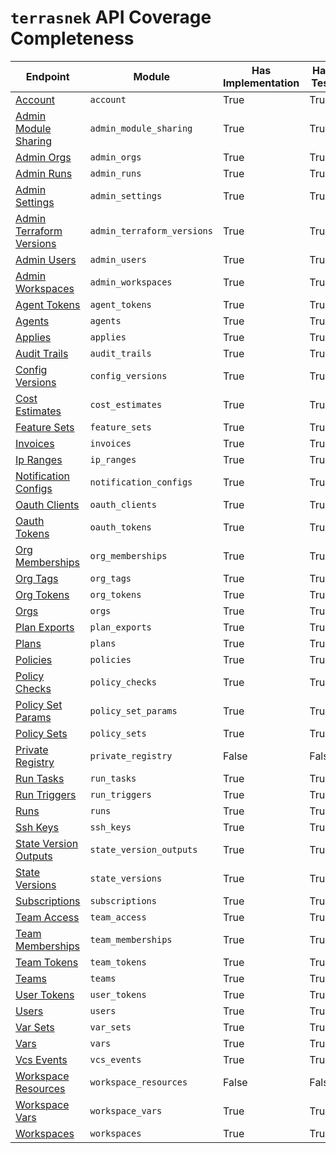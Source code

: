 # `terrasnek` API Coverage Completeness

| Endpoint                                                                                          | Module                     | Has Implementation   | Has Test   | Has Docs   |
|---------------------------------------------------------------------------------------------------|----------------------------|----------------------|------------|------------|
| [Account](https://www.terraform.io/cloud-docs/api-docs/account)                                   | `account`                  | True                 | True       | True       |
| [Admin Module Sharing](https://www.terraform.io/cloud-docs/api-docs/admin/module-sharing)         | `admin_module_sharing`     | True                 | True       | True       |
| [Admin Orgs](https://www.terraform.io/cloud-docs/api-docs/admin/organizations)                    | `admin_orgs`               | True                 | True       | True       |
| [Admin Runs](https://www.terraform.io/cloud-docs/api-docs/admin/runs)                             | `admin_runs`               | True                 | True       | True       |
| [Admin Settings](https://www.terraform.io/cloud-docs/api-docs/admin/settings)                     | `admin_settings`           | True                 | True       | True       |
| [Admin Terraform Versions](https://www.terraform.io/cloud-docs/api-docs/admin/terraform-versions) | `admin_terraform_versions` | True                 | True       | True       |
| [Admin Users](https://www.terraform.io/cloud-docs/api-docs/admin/users)                           | `admin_users`              | True                 | True       | True       |
| [Admin Workspaces](https://www.terraform.io/cloud-docs/api-docs/admin/workspaces)                 | `admin_workspaces`         | True                 | True       | True       |
| [Agent Tokens](https://www.terraform.io/cloud-docs/api-docs/agent-tokens)                         | `agent_tokens`             | True                 | True       | True       |
| [Agents](https://www.terraform.io/cloud-docs/api-docs/agents)                                     | `agents`                   | True                 | True       | True       |
| [Applies](https://www.terraform.io/cloud-docs/api-docs/applies)                                   | `applies`                  | True                 | True       | True       |
| [Audit Trails](https://www.terraform.io/cloud-docs/api-docs/audit-trails)                         | `audit_trails`             | True                 | True       | True       |
| [Config Versions](https://www.terraform.io/cloud-docs/api-docs/configuration-versions)            | `config_versions`          | True                 | True       | True       |
| [Cost Estimates](https://www.terraform.io/cloud-docs/api-docs/cost-estimates)                     | `cost_estimates`           | True                 | True       | True       |
| [Feature Sets](https://www.terraform.io/cloud-docs/api-docs/feature-sets)                         | `feature_sets`             | True                 | True       | True       |
| [Invoices](https://www.terraform.io/cloud-docs/api-docs/invoices)                                 | `invoices`                 | True                 | True       | True       |
| [Ip Ranges](https://www.terraform.io/cloud-docs/api-docs/ip-ranges)                               | `ip_ranges`                | True                 | True       | True       |
| [Notification Configs](https://www.terraform.io/cloud-docs/api-docs/notification-configurations)  | `notification_configs`     | True                 | True       | True       |
| [Oauth Clients](https://www.terraform.io/cloud-docs/api-docs/oauth-clients)                       | `oauth_clients`            | True                 | True       | True       |
| [Oauth Tokens](https://www.terraform.io/cloud-docs/api-docs/oauth-tokens)                         | `oauth_tokens`             | True                 | True       | True       |
| [Org Memberships](https://www.terraform.io/cloud-docs/api-docs/organization-memberships)          | `org_memberships`          | True                 | True       | True       |
| [Org Tags](https://www.terraform.io/cloud-docs/api-docs/organization-tags)                        | `org_tags`                 | True                 | True       | True       |
| [Org Tokens](https://www.terraform.io/cloud-docs/api-docs/organization-tokens)                    | `org_tokens`               | True                 | True       | True       |
| [Orgs](https://www.terraform.io/cloud-docs/api-docs/organizations)                                | `orgs`                     | True                 | True       | True       |
| [Plan Exports](https://www.terraform.io/cloud-docs/api-docs/plan-exports)                         | `plan_exports`             | True                 | True       | True       |
| [Plans](https://www.terraform.io/cloud-docs/api-docs/plans)                                       | `plans`                    | True                 | True       | True       |
| [Policies](https://www.terraform.io/cloud-docs/api-docs/policies)                                 | `policies`                 | True                 | True       | True       |
| [Policy Checks](https://www.terraform.io/cloud-docs/api-docs/policy-checks)                       | `policy_checks`            | True                 | True       | True       |
| [Policy Set Params](https://www.terraform.io/cloud-docs/api-docs/policy-set-params)               | `policy_set_params`        | True                 | True       | True       |
| [Policy Sets](https://www.terraform.io/cloud-docs/api-docs/policy-sets)                           | `policy_sets`              | True                 | True       | True       |
| [Private Registry](https://www.terraform.io/cloud-docs/api-docs/private-registry)                 | `private_registry`         | False                | False      | False      |
| [Run Tasks](https://www.terraform.io/cloud-docs/api-docs/run-tasks)                               | `run_tasks`                | True                 | True       | True       |
| [Run Triggers](https://www.terraform.io/cloud-docs/api-docs/run-triggers)                         | `run_triggers`             | True                 | True       | True       |
| [Runs](https://www.terraform.io/cloud-docs/api-docs/run)                                          | `runs`                     | True                 | True       | True       |
| [Ssh Keys](https://www.terraform.io/cloud-docs/api-docs/ssh-keys)                                 | `ssh_keys`                 | True                 | True       | True       |
| [State Version Outputs](https://www.terraform.io/cloud-docs/api-docs/state-version-outputs)       | `state_version_outputs`    | True                 | True       | True       |
| [State Versions](https://www.terraform.io/cloud-docs/api-docs/state-versions)                     | `state_versions`           | True                 | True       | True       |
| [Subscriptions](https://www.terraform.io/cloud-docs/api-docs/subscriptions)                       | `subscriptions`            | True                 | True       | True       |
| [Team Access](https://www.terraform.io/cloud-docs/api-docs/team-access)                           | `team_access`              | True                 | True       | True       |
| [Team Memberships](https://www.terraform.io/cloud-docs/api-docs/team-members)                     | `team_memberships`         | True                 | True       | True       |
| [Team Tokens](https://www.terraform.io/cloud-docs/api-docs/team-tokens)                           | `team_tokens`              | True                 | True       | True       |
| [Teams](https://www.terraform.io/cloud-docs/api-docs/teams)                                       | `teams`                    | True                 | True       | True       |
| [User Tokens](https://www.terraform.io/cloud-docs/api-docs/user-tokens)                           | `user_tokens`              | True                 | True       | True       |
| [Users](https://www.terraform.io/cloud-docs/api-docs/users)                                       | `users`                    | True                 | True       | True       |
| [Var Sets](https://www.terraform.io/cloud-docs/api-docs/variable-sets)                            | `var_sets`                 | True                 | True       | True       |
| [Vars](https://www.terraform.io/cloud-docs/api-docs/variables)                                    | `vars`                     | True                 | True       | True       |
| [Vcs Events](https://www.terraform.io/cloud-docs/api-docs/vcs-events)                             | `vcs_events`               | True                 | True       | True       |
| [Workspace Resources](https://www.terraform.io/cloud-docs/api-docs/workspace-resources)           | `workspace_resources`      | False                | False      | False      |
| [Workspace Vars](https://www.terraform.io/cloud-docs/api-docs/workspace-variables)                | `workspace_vars`           | True                 | True       | True       |
| [Workspaces](https://www.terraform.io/cloud-docs/api-docs/workspaces)                             | `workspaces`               | True                 | True       | True       |
